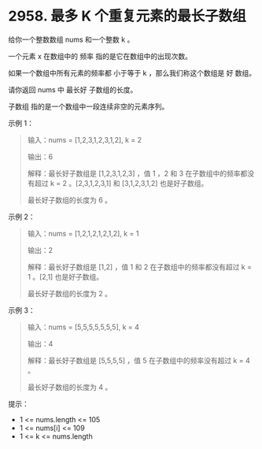 # 2958. 最多 K 个重复元素的最长子数组

给你一个整数数组 nums 和一个整数 k 。

一个元素 x 在数组中的 频率 指的是它在数组中的出现次数。

如果一个数组中所有元素的频率都 小于等于 k ，那么我们称这个数组是 好 数组。

请你返回 nums 中 最长好 子数组的长度。

子数组 指的是一个数组中一段连续非空的元素序列。

示例 1：

> 输入：nums = [1,2,3,1,2,3,1,2], k = 2
>
> 输出：6
>
> 解释：最长好子数组是 [1,2,3,1,2,3] ，值 1 ，2 和 3 在子数组中的频率都没有超过 k = 2 。[2,3,1,2,3,1] 和 [3,1,2,3,1,2] 也是好子数组。
>
> 最长好子数组的长度为 6 。

示例 2：

> 输入：nums = [1,2,1,2,1,2,1,2], k = 1
>
> 输出：2
>
> 解释：最长好子数组是 [1,2] ，值 1 和 2 在子数组中的频率都没有超过 k = 1 。[2,1] 也是好子数组。
>
> 最长好子数组的长度为 2 。

示例 3：

> 输入：nums = [5,5,5,5,5,5,5], k = 4
>
> 输出：4
>
> 解释：最长好子数组是 [5,5,5,5] ，值 5 在子数组中的频率没有超过 k = 4 。
>
> 最长好子数组的长度为 4 。

提示：

- 1 <= nums.length <= 105
- 1 <= nums[i] <= 109
- 1 <= k <= nums.length
